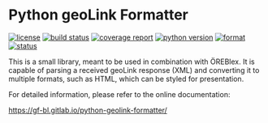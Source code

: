 Python geoLink Formatter
========================

[![license](https://img.shields.io/pypi/l/geolink_formatter.svg)](https://pypi.python.org/pypi/geolink_formatter) [![build status](https://gitlab.com/gf-bl/python-geolink-formatter/badges/master/build.svg)](https://gitlab.com/gf-bl/python-geolink-formatter/commits/master) [![coverage report](https://gitlab.com/gf-bl/python-geolink-formatter/badges/master/coverage.svg)](https://gitlab.com/gf-bl/python-geolink-formatter/commits/master) [![python version](https://img.shields.io/pypi/pyversions/geolink_formatter.svg)](https://pypi.python.org/pypi/geolink_formatter) [![format](https://img.shields.io/pypi/format/geolink_formatter.svg)](https://pypi.python.org/pypi/geolink_formatter) [![status](https://img.shields.io/pypi/status/geolink_formatter.svg)](https://pypi.python.org/pypi/geolink_formatter)


This is a small library, meant to be used in combination with ÖREBlex.
It is capable of parsing a received geoLink response (XML) and converting it to
multiple formats, such as HTML, which can be styled for presentation.

For detailed information, please refer to the online documentation:

https://gf-bl.gitlab.io/python-geolink-formatter/